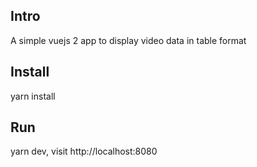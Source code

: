 ## Intro

A simple vuejs 2 app to display video data in table format

## Install
yarn install

## Run
yarn dev, visit http://localhost:8080
